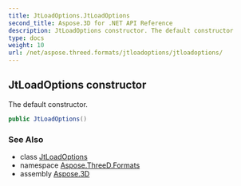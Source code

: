 ```yaml
---
title: JtLoadOptions.JtLoadOptions
second_title: Aspose.3D for .NET API Reference
description: JtLoadOptions constructor. The default constructor
type: docs
weight: 10
url: /net/aspose.threed.formats/jtloadoptions/jtloadoptions/
---
```

## JtLoadOptions constructor

The default constructor.

```csharp
public JtLoadOptions()
```

### See Also

* class [JtLoadOptions](../)
* namespace [Aspose.ThreeD.Formats](../../jtloadoptions/)
* assembly [Aspose.3D](../../../)


